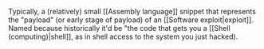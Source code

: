 Typically, a (relatively) small [[Assembly language]] snippet that represents the "payload" (or early stage of payload) of an [[Software exploit|exploit]]. Named because historically it'd be "the code that gets you a [[Shell (computing)|shell]], as in shell access to the system you just hacked).